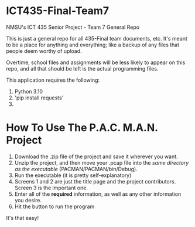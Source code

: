 # ICT435-Final-Team7
NMSU's ICT 435 Senior Project - Team 7 General Repo

This is just a general repo for all 435-Final team documents, etc.
It's meant to be a place for anything and everything; like a backup of any files that people deem worthy of upload.

Overtime, school files and assignments will be less likely to appear on this repo, and all that should be left is the actual programming files.

This application requires the following:
1. Python 3.10
2. 'pip install requests'
3. 
# How To Use The P.A.C. M.A.N. Project
1. Download the .zip file of the project and save it wherever you want.
2. Unzip the project, and then move your .pcap file into the *same directory as the executable* (PACMAN/PACMAN/bin/Debug).
3. Run the executable (it is pretty self-explanatory)
4. Screens 1 and 2 are just the title page and the project contributors. Screen 3 is the important one.
5. Enter all of the **required** information, as well as any other information you desire.
6. Hit the button to run the program

It's that easy! 
